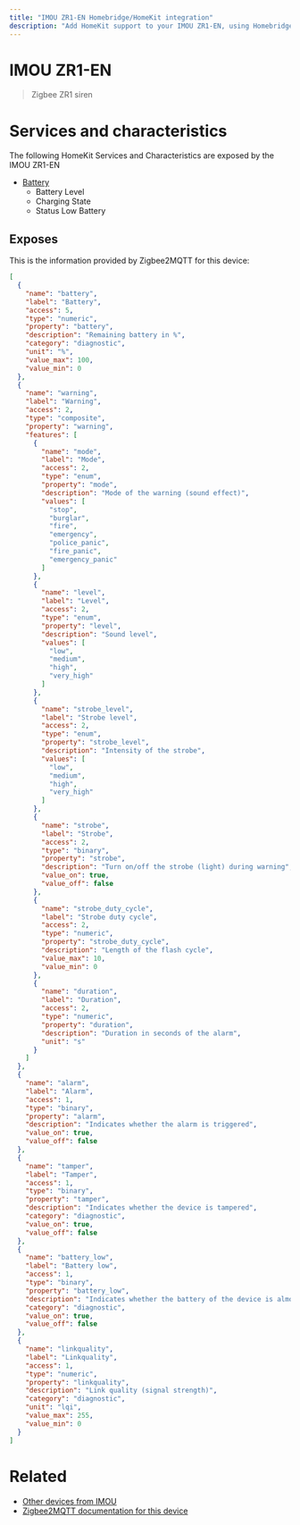 ```yaml
---
title: "IMOU ZR1-EN Homebridge/HomeKit integration"
description: "Add HomeKit support to your IMOU ZR1-EN, using Homebridge, Zigbee2MQTT and homebridge-z2m."
---
```

<!---
This file has been GENERATED using src/docgen/docgen.ts
DO NOT EDIT THIS FILE MANUALLY!
-->
# IMOU ZR1-EN
> Zigbee ZR1 siren


# Services and characteristics
The following HomeKit Services and Characteristics are exposed by
the IMOU ZR1-EN

* [Battery](../../battery.md)
  * Battery Level
  * Charging State
  * Status Low Battery



## Exposes

This is the information provided by Zigbee2MQTT for this device:

```json
[
  {
    "name": "battery",
    "label": "Battery",
    "access": 5,
    "type": "numeric",
    "property": "battery",
    "description": "Remaining battery in %",
    "category": "diagnostic",
    "unit": "%",
    "value_max": 100,
    "value_min": 0
  },
  {
    "name": "warning",
    "label": "Warning",
    "access": 2,
    "type": "composite",
    "property": "warning",
    "features": [
      {
        "name": "mode",
        "label": "Mode",
        "access": 2,
        "type": "enum",
        "property": "mode",
        "description": "Mode of the warning (sound effect)",
        "values": [
          "stop",
          "burglar",
          "fire",
          "emergency",
          "police_panic",
          "fire_panic",
          "emergency_panic"
        ]
      },
      {
        "name": "level",
        "label": "Level",
        "access": 2,
        "type": "enum",
        "property": "level",
        "description": "Sound level",
        "values": [
          "low",
          "medium",
          "high",
          "very_high"
        ]
      },
      {
        "name": "strobe_level",
        "label": "Strobe level",
        "access": 2,
        "type": "enum",
        "property": "strobe_level",
        "description": "Intensity of the strobe",
        "values": [
          "low",
          "medium",
          "high",
          "very_high"
        ]
      },
      {
        "name": "strobe",
        "label": "Strobe",
        "access": 2,
        "type": "binary",
        "property": "strobe",
        "description": "Turn on/off the strobe (light) during warning",
        "value_on": true,
        "value_off": false
      },
      {
        "name": "strobe_duty_cycle",
        "label": "Strobe duty cycle",
        "access": 2,
        "type": "numeric",
        "property": "strobe_duty_cycle",
        "description": "Length of the flash cycle",
        "value_max": 10,
        "value_min": 0
      },
      {
        "name": "duration",
        "label": "Duration",
        "access": 2,
        "type": "numeric",
        "property": "duration",
        "description": "Duration in seconds of the alarm",
        "unit": "s"
      }
    ]
  },
  {
    "name": "alarm",
    "label": "Alarm",
    "access": 1,
    "type": "binary",
    "property": "alarm",
    "description": "Indicates whether the alarm is triggered",
    "value_on": true,
    "value_off": false
  },
  {
    "name": "tamper",
    "label": "Tamper",
    "access": 1,
    "type": "binary",
    "property": "tamper",
    "description": "Indicates whether the device is tampered",
    "category": "diagnostic",
    "value_on": true,
    "value_off": false
  },
  {
    "name": "battery_low",
    "label": "Battery low",
    "access": 1,
    "type": "binary",
    "property": "battery_low",
    "description": "Indicates whether the battery of the device is almost empty",
    "category": "diagnostic",
    "value_on": true,
    "value_off": false
  },
  {
    "name": "linkquality",
    "label": "Linkquality",
    "access": 1,
    "type": "numeric",
    "property": "linkquality",
    "description": "Link quality (signal strength)",
    "category": "diagnostic",
    "unit": "lqi",
    "value_max": 255,
    "value_min": 0
  }
]
```

# Related
* [Other devices from IMOU](../index.md#imou)
* [Zigbee2MQTT documentation for this device](https://www.zigbee2mqtt.io/devices/ZR1-EN.html)